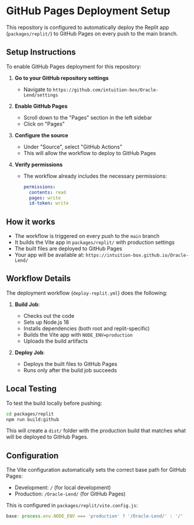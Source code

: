 # GitHub Pages Deployment Setup

This repository is configured to automatically deploy the Replit app (`packages/replit/`) to GitHub Pages on every push to the main branch.

## Setup Instructions

To enable GitHub Pages deployment for this repository:

1. **Go to your GitHub repository settings**
   - Navigate to `https://github.com/intuition-box/Oracle-Lend/settings`

2. **Enable GitHub Pages**
   - Scroll down to the "Pages" section in the left sidebar
   - Click on "Pages"

3. **Configure the source**
   - Under "Source", select "GitHub Actions"
   - This will allow the workflow to deploy to GitHub Pages

4. **Verify permissions**
   - The workflow already includes the necessary permissions:
     ```yaml
     permissions:
       contents: read
       pages: write
       id-token: write
     ```

## How it works

- The workflow is triggered on every push to the `main` branch
- It builds the Vite app in `packages/replit/` with production settings
- The built files are deployed to GitHub Pages
- Your app will be available at: `https://intuition-box.github.io/Oracle-Lend/`

## Workflow Details

The deployment workflow (`deploy-replit.yml`) does the following:

1. **Build Job**:
   - Checks out the code
   - Sets up Node.js 18
   - Installs dependencies (both root and replit-specific)
   - Builds the Vite app with `NODE_ENV=production`
   - Uploads the build artifacts

2. **Deploy Job**:
   - Deploys the built files to GitHub Pages
   - Runs only after the build job succeeds

## Local Testing

To test the build locally before pushing:

```bash
cd packages/replit
npm run build:github
```

This will create a `dist/` folder with the production build that matches what will be deployed to GitHub Pages.

## Configuration

The Vite configuration automatically sets the correct base path for GitHub Pages:
- Development: `/` (for local development)
- Production: `/Oracle-Lend/` (for GitHub Pages)

This is configured in `packages/replit/vite.config.js`:
```javascript
base: process.env.NODE_ENV === 'production' ? '/Oracle-Lend/' : '/'
```
